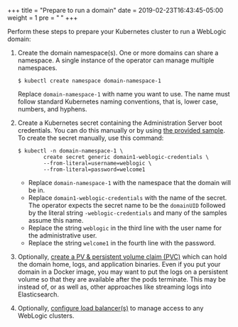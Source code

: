 +++
title = "Prepare to run a domain"
date = 2019-02-23T16:43:45-05:00
weight = 1
pre = "<b> </b>"
+++


Perform these steps to prepare your Kubernetes cluster to run a WebLogic domain:

1. Create the domain namespace(s).  One or more domains can share a namespace. A single instance of the operator can manage multiple namespaces.

    ```
    $ kubectl create namespace domain-namespace-1
    ```

    Replace `domain-namespace-1` with name you want to use.  The name must follow standard Kubernetes naming conventions, that is, lower case,
    numbers, and hyphens.

1. Create a Kubernetes secret containing the Administration Server boot credentials.  You can do this manually or by using
   [the provided sample](/kubernetes/samples/scripts/create-weblogic-domain-credentials/README.md).  To create
   the secret manually, use this command:

    ```
    $ kubectl -n domain-namespace-1 \
            create secret generic domain1-weblogic-credentials \
            --from-literal=username=weblogic \
            --from-literal=password=welcome1
    ```

    * Replace `domain-namespace-1` with the namespace that the domain will be in.
    * Replace `domain1-weblogic-credentials` with the name of the secret.  The operator expects the secret name to be
      the `domainUID` followed by the literal string `-weblogic-credentials` and many of the samples assume this name.
    * Replace the string `weblogic` in the third line with the user name for the administrative user.
    * Replace the string `welcome1` in the fourth line with the password.

1. Optionally, [create a PV & persistent volume claim (PVC)](/kubernetes/samples/scripts/create-weblogic-domain-pv-pvc/README.md) which can hold the domain home, logs, and application binaries.
   Even if you put your domain in a Docker image, you may want to put the logs on a persistent volume so that they are available after the pods terminate.
   This may be instead of, or as well as, other approaches like streaming logs into Elasticsearch.
1. Optionally, [configure load balancer(s)](/kubernetes/samples/charts/README.md) to manage access to any WebLogic clusters.
